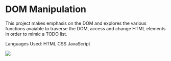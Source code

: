 # DOM Manipulation
This project makes emphasis on the DOM and explores the various functions avaiable to traverse the DOM, access and change HTML elements in order to mimic a TODO list.

Languages Used:
HTML
CSS
JavaScript

![](DOM.png)
